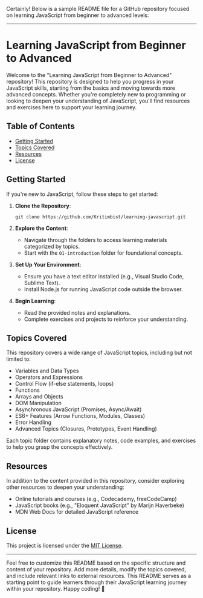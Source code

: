 Certainly! Below is a sample README file for a GitHub repository focused on learning JavaScript from beginner to advanced levels:

---

# Learning JavaScript from Beginner to Advanced

Welcome to the "Learning JavaScript from Beginner to Advanced" repository! This repository is designed to help you progress in your JavaScript skills, starting from the basics and moving towards more advanced concepts. Whether you're completely new to programming or looking to deepen your understanding of JavaScript, you'll find resources and exercises here to support your learning journey.

## Table of Contents

- [Getting Started](#getting-started)
- [Topics Covered](#topics-covered)
- [Resources](#resources)
- [License](#license)

## Getting Started

If you're new to JavaScript, follow these steps to get started:

1. **Clone the Repository**: 
   ```
   git clone https://github.com/Kritimbist/learning-javascript.git
   ```

2. **Explore the Content**:
   - Navigate through the folders to access learning materials categorized by topics.
   - Start with the `01-introduction` folder for foundational concepts.

3. **Set Up Your Environment**:
   - Ensure you have a text editor installed (e.g., Visual Studio Code, Sublime Text).
   - Install Node.js for running JavaScript code outside the browser.

4. **Begin Learning**:
   - Read the provided notes and explanations.
   - Complete exercises and projects to reinforce your understanding.

## Topics Covered

This repository covers a wide range of JavaScript topics, including but not limited to:

- Variables and Data Types
- Operators and Expressions
- Control Flow (if-else statements, loops)
- Functions
- Arrays and Objects
- DOM Manipulation
- Asynchronous JavaScript (Promises, Async/Await)
- ES6+ Features (Arrow Functions, Modules, Classes)
- Error Handling
- Advanced Topics (Closures, Prototypes, Event Handling)

Each topic folder contains explanatory notes, code examples, and exercises to help you grasp the concepts effectively.

## Resources

In addition to the content provided in this repository, consider exploring other resources to deepen your understanding:

- Online tutorials and courses (e.g., Codecademy, freeCodeCamp)
- JavaScript books (e.g., "Eloquent JavaScript" by Marijn Haverbeke)
- MDN Web Docs for detailed JavaScript reference


## License

This project is licensed under the [MIT License](LICENSE).

---

Feel free to customize this README based on the specific structure and content of your repository. Add more details, modify the topics covered, and include relevant links to external resources. This README serves as a starting point to guide learners through their JavaScript learning journey within your repository. Happy coding! 🚀
